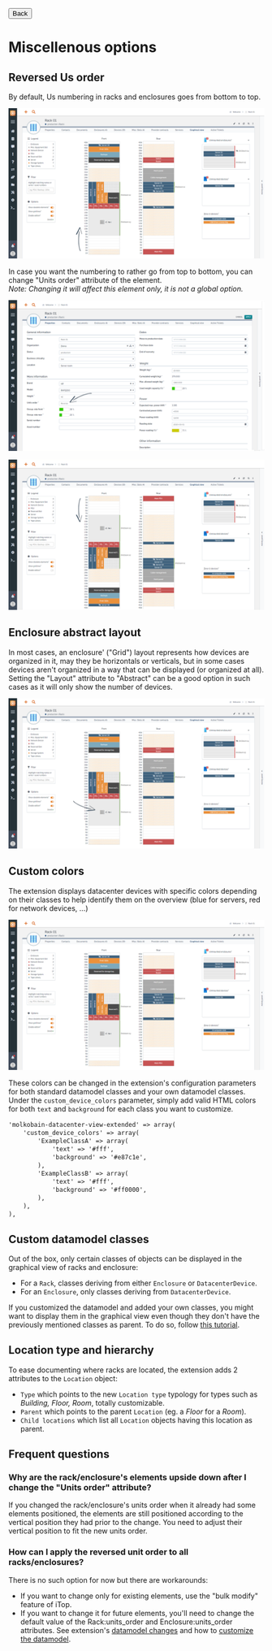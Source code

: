 <button onclick="history.back()">Back</button>

# Miscellenous options

## Reversed Us order

By default, Us numbering in racks and enclosures goes from bottom to top.

![](../img/feat--reversed-us-order--01.png "Regular Us numbering")

In case you want the numbering to rather go from top to bottom, you can change "Units order" attribute of the element. \
_Note: Changing it will affect this element only, it is not a global option._

![](../img/feat--reversed-us-order--02.png "Change option")

![](../img/feat--reversed-us-order--03.png "Reversed Us numbering")

## Enclosure abstract layout

In most cases, an enclosure' ("Grid") layout represents how devices are organized in it, may they be horizontals or verticals, but in some cases devices aren't organized in a way that can be displayed (or organized at all). Setting the "Layout" attribute to "Abstract" can be a good option in such cases as it will only show the number of devices.

![](../img/feat--enclosure-abstract-layout.png "Abstract layout")

## Custom colors

The extension displays datacenter devices with specific colors depending on their classes to help identify them on the overview (blue for servers, red for network devices, ...)

![](../img/feat--custom-colors.png)

These colors can be changed in the extension's configuration parameters for both standard datamodel classes and your own datamodel classes. 
Under the `custom_device_colors` parameter, simply add valid HTML colors for both `text` and `background` for each class you want to customize.

```
'molkobain-datacenter-view-extended' => array(
    'custom_device_colors' => array(
        'ExampleClassA' => array(
            'text' => '#fff',
            'background' => '#e87c1e',
        ),
        'ExampleClassB' => array(
            'text' => '#fff',
            'background' => '#ff0000',
        ),
    ),
),
```


## Custom datamodel classes

Out of the box, only certain classes of objects can be displayed in the graphical view of racks and enclosure:

  * For a `Rack`, classes deriving from either `Enclosure` or `DatacenterDevice`.
  * For an `Enclosure`, only classes deriving from `DatacenterDevice`.

If you customized the datamodel and added your own classes, you might want to display them in the graphical view even though they don't have the previously mentioned classes as parent. To do so, follow [this tutorial](../tutorials/custom-datamodel-classes.md).

## Location type and hierarchy

To ease documenting where racks are located, the extension adds 2 attributes to the `Location` object:

  * `Type` which points to the new `Location type` typology for types such as _Building, Floor, Room_, totally customizable.
  * `Parent` which points to the parent `Location` (eg. a _Floor_ for a _Room_).
  * `Child locations` which list all `Location` objects having this location as parent.


## Frequent questions

### Why are the rack/enclosure's elements upside down after I change the "Units order" attribute?
If you changed the rack/enclosure's units order when it already had some elements positioned, the elements are still positioned according to the vertical position they had prior to the change. You need to adjust their vertical position to fit the new units order.

### How can I apply the reversed unit order to all racks/enclosures?
There is no such option for now but there are workarounds:

  * If you want to change only for existing elements, use the "bulk modify" feature of iTop.
  * If you want to change it for future elements, you'll need to change the default value of the Rack:units_order and Enclosure:units_order attributes. See extension's [datamodel changes](../configuration/datamodel-changes.md) and how to [customize the datamodel](https://www.itophub.io/wiki/page?id=latest%3Acustomization%3Astart#by_writing_your_own_extension).
  